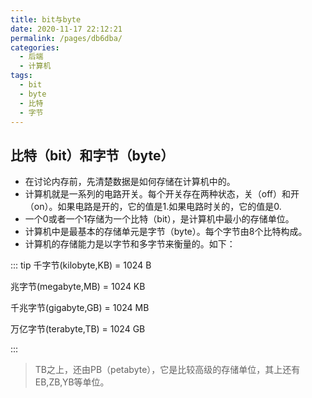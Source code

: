 ```yaml
---
title: bit与byte
date: 2020-11-17 22:12:21
permalink: /pages/db6dba/
categories:
  - 后端
  - 计算机
tags:
  - bit
  - byte
  - 比特
  - 字节
---
```




## 比特（bit）和字节（byte）

- 在讨论内存前，先清楚数据是如何存储在计算机中的。
- 计算机就是一系列的电路开关。每个开关存在两种状态，关（off）和开（on）。如果电路是开的，它的值是1.如果电路时关的，它的值是0.
- 一个0或者一个1存储为一个比特（bit），是计算机中最小的存储单位。
- 计算机中是最基本的存储单元是字节（byte）。每个字节由8个比特构成。
- 计算机的存储能力是以字节和多字节来衡量的。如下：



::: tip
千字节(kilobyte,KB) = 1024 B

兆字节(megabyte,MB) = 1024 KB

千兆字节(gigabyte,GB) = 1024 MB

万亿字节(terabyte,TB) = 1024 GB

:::



> TB之上，还由PB（petabyte），它是比较高级的存储单位，其上还有EB,ZB,YB等单位。